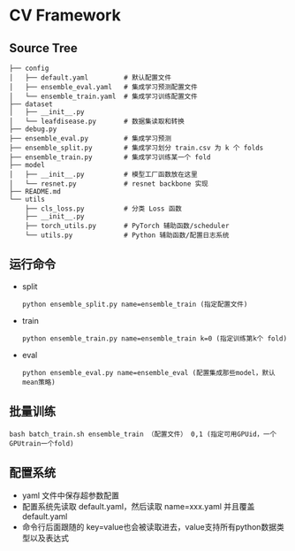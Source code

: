 # CV Framework

## Source Tree
```
├── config
│   ├── default.yaml         # 默认配置文件
│   ├── ensemble_eval.yaml   # 集成学习预测配置文件
│   └── ensemble_train.yaml  # 集成学习训练配置文件
├── dataset
│   ├── __init__.py
│   └── leafdisease.py       # 数据集读取和转换
├── debug.py
├── ensemble_eval.py         # 集成学习预测
├── ensemble_split.py        # 集成学习划分 train.csv 为 k 个 folds
├── ensemble_train.py        # 集成学习训练某一个 fold
├── model
│   ├── __init__.py          # 模型工厂函数放在这里
│   └── resnet.py            # resnet backbone 实现
├── README.md
└── utils
    ├── cls_loss.py          # 分类 Loss 函数
    ├── __init__.py
    ├── torch_utils.py       # PyTorch 辅助函数/scheduler
    └── utils.py             # Python 辅助函数/配置日志系统
```

## 运行命令
* split
  ```
  python ensemble_split.py name=ensemble_train (指定配置文件)
  ```
* train
  ```
  python ensemble_train.py name=ensemble_train k=0 (指定训练第k个 fold)
  ```
* eval
  ```
  python ensemble_eval.py name=ensemble_eval (配置集成那些model，默认mean策略)
  ```

## 批量训练
```
bash batch_train.sh ensemble_train （配置文件） 0,1 (指定可用GPUid，一个GPUtrain一个fold)
```


## 配置系统
* yaml 文件中保存超参数配置
* 配置系统先读取 default.yaml，然后读取 name=xxx.yaml 并且覆盖 default.yaml
* 命令行后面跟随的 key=value也会被读取进去，value支持所有python数据类型以及表达式